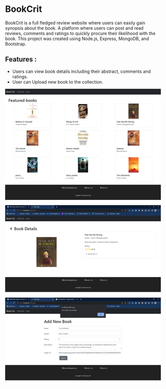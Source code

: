 
# BookCrit

BookCrit is a full fledged review website where users can easily gain synopsis about the book. A platform where users can post and read reviews, comments and ratings to quickly procure their likelihood with the book. 
This project was created using Node.js, Express, MongoDB, and Bootstrap.

## Features :
  - Users can view book details including their abstract, comments and ratings.
  - User can Upload new book to the collection.




![](screenshots/image5.png)

![](screenshots/image1.png)

![](screenshots/image2.png)
